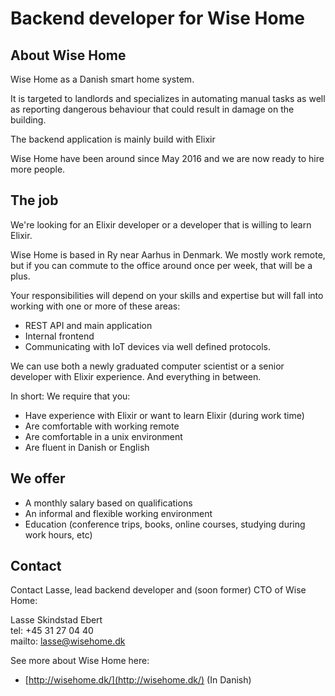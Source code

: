 # Backend developer for Wise Home

## About Wise Home

Wise Home as a Danish smart home system.

It is targeted to landlords and specializes in automating manual tasks as well as reporting dangerous behaviour that
could result in damage on the building.

The backend application is mainly build with Elixir

Wise Home have been around since May 2016 and we are now ready to hire more people.

## The job

We're looking for an Elixir developer or a developer that is willing to learn Elixir.

Wise Home is based in Ry near Aarhus in Denmark. We mostly work remote, but if you can commute to the office around
once per week, that will be a plus.

Your responsibilities will depend on your skills and expertise but will fall into working with one or more of these
areas:

* REST API and main application
* Internal frontend
* Communicating with IoT devices via well defined protocols.

We can use both a newly graduated computer scientist or a senior developer with Elixir experience. And everything in
between.

In short: We require that you:

* Have experience with Elixir or want to learn Elixir (during work time)
* Are comfortable with working remote
* Are comfortable in a unix environment
* Are fluent in Danish or English

## We offer

* A monthly salary based on qualifications
* An informal and flexible working environment
* Education (conference trips, books, online courses, studying during work hours, etc)

## Contact

Contact Lasse, lead backend developer and (soon former) CTO of Wise Home:

Lasse Skindstad Ebert  
tel: +45 31 27 04 40  
mailto: lasse@wisehome.dk

See more about Wise Home here:

* [http://wisehome.dk/](http://wisehome.dk/) (In Danish)
